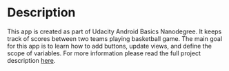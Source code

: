 # Description
This app is created as part of Udacity Android Basics Nanodegree. It keeps track of scores between two teams playing basketball game. The main goal for this app is to learn how to add buttons, update views, and define the scope of variables. For more information please read the full project description [here](https://github.com/udacity/Project-Descriptions-for-Review/blob/master/Beginner%20Android/Court_Counter.md).

